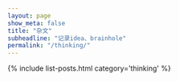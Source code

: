 ```yaml
---
layout: page
show_meta: false
title: "杂文"
subheadline: "记录idea、brainhole"
permalink: "/thinking/"
---
```

{% include list-posts.html category='thinking' %}